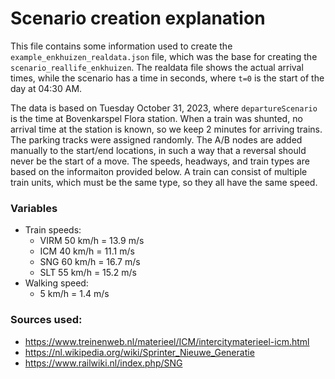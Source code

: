 # Scenario creation explanation
This file contains some information used to create the `example_enkhuizen_realdata.json` file, which was the base for creating the `scenario_reallife_enkhuizen`. The realdata file shows the actual arrival times, while the scenario has a time in seconds, where `t=0` is the start of the day at 04:30 AM.

The data is based on Tuesday October 31, 2023, where `departureScenario` is the time at Bovenkarspel Flora station. When a train was shunted, no arrival time at the station is known, so we keep 2 minutes for arriving trains. The parking tracks were assigned randomly. The A/B nodes are added manually to the start/end locations, in such a way that a reversal should never be the start of a move. The speeds, headways, and train types are based on the informaiton provided below. A train can consist of multiple train units, which must be the same type, so they all have the same speed. 


### Variables
- Train speeds:
    - VIRM 50 km/h = 13.9 m/s
    - ICM 40 km/h = 11.1 m/s
    - SNG 60 km/h = 16.7 m/s
    - SLT 55 km/h = 15.2 m/s
- Walking speed:
    - 5 km/h = 1.4 m/s


### Sources used:
- https://www.treinenweb.nl/materieel/ICM/intercitymaterieel-icm.html
- https://nl.wikipedia.org/wiki/Sprinter_Nieuwe_Generatie
- https://www.railwiki.nl/index.php/SNG

